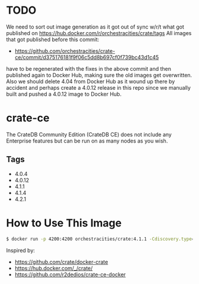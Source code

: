 # TODO
We need to sort out image generation as it got out of sync w/r/t what got published on https://hub.docker.com/r/orchestracities/crate/tags
All images that got published before this commit:

- https://github.com/orchestracities/crate-ce/commit/d375176181f9f06c5dd8b697cf0f739bc43d1c45

have to be regenerated with the fixes in the above commit and then published again to Docker Hub, making sure the old images get overwritten. Also we should delete 4.04 from Docker Hub as it wound up there by accident and perhaps create a 4.0.12 release in this repo since we manually built and pushed a 4.0.12 image to Docker Hub.

# crate-ce
The CrateDB Community Edition (CrateDB CE) does not include any Enterprise features but can be run on as many nodes as you wish.

## Tags

- 4.0.4
- 4.0.12
- 4.1.1
- 4.1.4
- 4.2.1


# How to Use This Image

```sh
$ docker run -p 4200:4200 orchestracities/crate:4.1.1 -Cdiscovery.type=single-node

```

Inspired by:

- https://github.com/crate/docker-crate
- https://hub.docker.com/_/crate/
- https://github.com/r2dedios/crate-ce-docker

